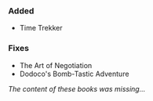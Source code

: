 ### Added

- Time Trekker

### Fixes

- The Art of Negotiation
- Dodoco's Bomb-Tastic Adventure

*The content of these books was missing...*
